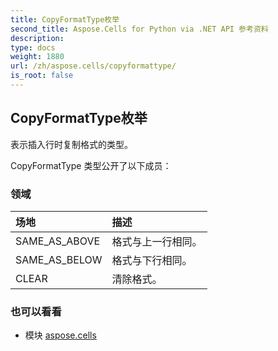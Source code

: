 ```yaml
---
title: CopyFormatType枚举
second_title: Aspose.Cells for Python via .NET API 参考资料
description:
type: docs
weight: 1880
url: /zh/aspose.cells/copyformattype/
is_root: false
---
```

## CopyFormatType枚举
表示插入行时复制格式的类型。



CopyFormatType 类型公开了以下成员：

### 领域
|场地|描述|
| :- | :- |
| SAME_AS_ABOVE |格式与上一行相同。|
| SAME_AS_BELOW |格式与下行相同。|
| CLEAR |清除格式。|



### 也可以看看
* 模块 [aspose.cells](..)
